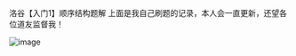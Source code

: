 洛谷【入门1】顺序结构题解
上面是我自己刷题的记录，本人会一直更新，还望各位道友监督我！

![image](https://github.com/user-attachments/assets/e283061e-43bc-4910-8d5b-1e85e515c9d2)
